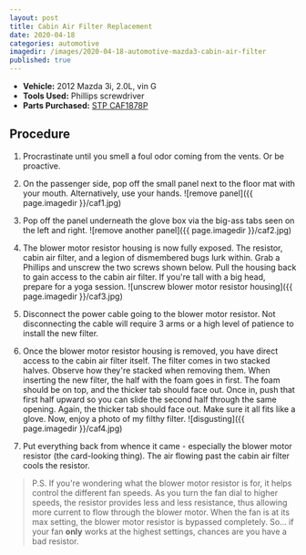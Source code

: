 ```yaml
---
layout: post
title: Cabin Air Filter Replacement
date: 2020-04-18
categories: automotive
imagedir: /images/2020-04-18-automotive-mazda3-cabin-air-filter
published: true
---
```


- **Vehicle:** 2012 Mazda 3i, 2.0L, vin G
- **Tools Used:** Phillips screwdriver
- **Parts Purchased:** [STP CAF1878P](https://www.autozone.com/filters-and-pcv/cabin-air-filter/stp-cabin-air-filter-caf1878p/498568_0_0)


## Procedure

1. Procrastinate until you smell a foul odor coming from the vents. Or be proactive.

1. On the passenger side, pop off the small panel next to the floor mat with your mouth. Alternatively, use your hands.
![remove panel]({{ page.imagedir }}/caf1.jpg)

1. Pop off the panel underneath the glove box via the big-ass tabs seen on the left and right.
![remove another panel]({{ page.imagedir }}/caf2.jpg)

1. The blower motor resistor housing is now fully exposed. The resistor, cabin air filter, and a legion of dismembered bugs lurk within. Grab a Phillips and unscrew the two screws shown below. Pull the housing back to gain access to the cabin air filter. If you're tall with a big head, prepare for a yoga session.
![unscrew blower motor resistor housing]({{ page.imagedir }}/caf3.jpg)

1. Disconnect the power cable going to the blower motor resistor. Not disconnecting the cable will require 3 arms or a high level of patience to install the new filter.

1. Once the blower motor resistor housing is removed, you have direct access to the cabin air filter itself. The filter comes in two stacked halves. Observe how they're stacked when removing them. When inserting the new filter, the half with the foam goes in first. The foam should be on top, and the thicker tab should face out. Once in, push that first half upward so you can slide the second half through the same opening. Again, the thicker tab should face out. Make sure it all fits like a glove. Now, enjoy a photo of my filthy filter.
![disgusting]({{ page.imagedir }}/caf4.jpg)

1. Put everything back from whence it came - especially the blower motor resistor (the card-looking thing). The air flowing past the cabin air filter cools the resistor.

> P.S. If you're wondering what the blower motor resistor is for, it helps control the different fan speeds. As you turn the fan dial to higher speeds, the resistor provides less and less resistance, thus allowing more current to flow through the blower motor. When the fan is at its max setting, the blower motor resistor is bypassed completely. So... if your fan **only** works at the highest settings, chances are you have a bad resistor.
